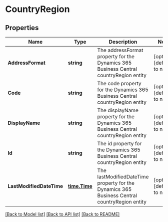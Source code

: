 # CountryRegion

## Properties
Name | Type | Description | Notes
------------ | ------------- | ------------- | -------------
**AddressFormat** | **string** | The addressFormat property for the Dynamics 365 Business Central countryRegion entity | [optional] [default to null]
**Code** | **string** | The code property for the Dynamics 365 Business Central countryRegion entity | [optional] [default to null]
**DisplayName** | **string** | The displayName property for the Dynamics 365 Business Central countryRegion entity | [optional] [default to null]
**Id** | **string** | The id property for the Dynamics 365 Business Central countryRegion entity | [optional] [default to null]
**LastModifiedDateTime** | [**time.Time**](time.Time.md) | The lastModifiedDateTime property for the Dynamics 365 Business Central countryRegion entity | [optional] [default to null]

[[Back to Model list]](../README.md#documentation-for-models) [[Back to API list]](../README.md#documentation-for-api-endpoints) [[Back to README]](../README.md)


